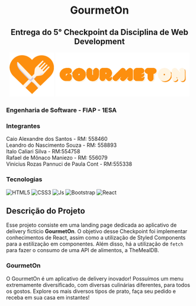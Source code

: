 <h1 align="center">GourmetOn</h1>

<h2 align="center">Entrega do 5° Checkpoint da Disciplina de Web Development</h2>

<div align="center">
  <img src="src/images/logo.png" style="height: 120px">
  <img src="src/images/GOURMETON.png" style="height: 120px">
</div>

### Engenharia de Software - FIAP - 1ESA
### Integrantes
Caio Alexandre dos Santos - RM: 558460<br>
Leandro do Nascimento Souza - RM: 558893<br>
Italo Caliari Silva - RM:554758<br>
Rafael de Mônaco Maniezo - RM: 556079<br>
Vinicius Rozas Pannuci de Paula Cont - RM:555338

### Tecnologias
![HTML5](https://img.shields.io/badge/HTML5-E34F26?style=for-the-badge&logo=html5&logoColor=white)
![CSS3](https://img.shields.io/badge/CSS3-1572B6?style=for-the-badge&logo=css3&logoColor=white)
![Js](https://img.shields.io/badge/JavaScript-F7DF1E?style=for-the-badge&logo=javascript&logoColor=black)
![Bootstrap](https://img.shields.io/badge/Bootstrap-563D7C?style=for-the-badge&logo=bootstrap&logoColor=white)
![React](https://img.shields.io/badge/react-%2320232a.svg?style=for-the-badge&logo=react&logoColor=%2361DAFB)

## Descrição do Projeto
Esse projeto consiste em uma landing page dedicada ao aplicativo de delivery fictício <b>GourmetOn</b>. O objetivo desse Checkpoint foi implementar conhecimentos de React, assim como a utilização de Styled Components para a estilização em componentes. Além disso, há a utilização de <code>fetch</code> para fazer o consumo de uma API de alimentos, a TheMealDB.
### GourmetOn
O GourmetOn é um aplicativo de delivery inovador! Possuímos um menu extremamente diversificado, com diversas culinárias diferentes, para todos os gostos. Explore os mais diversos tipos de prato, faça seu pedido e receba em sua casa em instantes!
